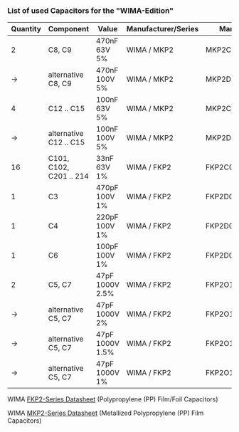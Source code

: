 ### List of used Capacitors for the "WIMA-Edition"  
  
  
Quantity | Component | Value | Manufacturer/Series | Manuf.-Type | Vendor | Vendor-Art.-No
-------- | -------- | -------- | -------- | -------- | -------- | --------
2 | C8, C9 | 470nF 63V 5%  | WIMA / MKP2 | MKP2C034701M00J   | ? | ?  
-> | alternative C8, C9 | 470nF 100V 5%  | WIMA / MKP2 | MKP2D034701M00J | Mouser | [505-MKP2D034701MJSSD](https://eu.mouser.com/ProductDetail/WIMA/MKP2D034701M00JSSD?qs=RB4whv9F6rz11gXdVVfF6w%3D%3D)
4 | C12 .. C15 | 100nF 63V 5%  | WIMA / MKP2 | MKP2C031001F00J | Mouser | [505-MKP2C031001F00JS](https://eu.mouser.com/ProductDetail/WIMA/MKP2C031001F00JSSD?qs=iPPgFPFs9PMcd%252BYU%252BMRHkw%3D%3D)
-> | alternative C12 .. C15 | 100nF 100V 5%  | WIMA / MKP2 | MKP2D031001F00J | Mouser | [505-MKP2D031001FJI00](https://eu.mouser.com/ProductDetail/WIMA/MKP2D031001F00JI00?qs=sJjjjplDs9u1SRmPcC2duw%3D%3D)
16 | C101, C102, C201 .. 214 | 33nF 63V 1% | WIMA / FKP2 | FKP2C023301L00E | buerklin.com | [42D8428](https://www.buerklin.com/en/p/wima/film-capacitors/fkp2c023301l00essd/42D8428/)
1 | C3 | 470pF 100V 1% | WIMA / FKP2 | FKP2D004701D00E | buerklin.com | [42D8438](https://www.buerklin.com/en/p/wima/film-capacitors/fkp2d004701d00essd/42D8438/)
1 | C4 | 220pF 100V 1% | WIMA / FKP2 | FKP2D002201D00E | buerklin.com | [42D8434](https://www.buerklin.com/en/p/wima/film-capacitors/fkp2d002201d00essd/42D8434/)
1 | C6 | 100pF 100V 1% | WIMA / FKP2 | FKP2D001001D00E | buerklin.com | [42D8430](https://www.buerklin.com/en/p/wima/film-capacitors/fkp2d001001d00essd/42D8430/)
2 | C5, C7 | 47pF 1000V 2.5% | WIMA / FKP2 | FKP2O100471D00H | Mouser | [505-FKP2O10471D0HO0](https://eu.mouser.com/ProductDetail/WIMA/FKP2O100471D00HO00?qs=WI052HLiD5gTYAbXe%2FIo1g%3D%3D)
-> | alternative C5, C7 | 47pF 1000V 2% | WIMA / FKP2 | FKP2O100471D00G | ? | ?
-> | alternative C5, C7 | 47pF 1000V 1.5% | WIMA / FKP2 | FKP2O100471D00F | ? | ? 
-> | alternative C5, C7 | 47pF 1000V 1% | WIMA / FKP2 | FKP2O100471D00E | ? | ?

WIMA [FKP2-Series Datasheet](https://github.com/analoghifi/capacitors/blob/main/audio%20and%20filter%20capacitors/docs/datasheets/kp/WIMA_FKP_2__NEW_ROHS__EN.pdf) (Polypropylene (PP) Film/Foil Capacitors)  

WIMA [MKP2-Series Datasheet](https://github.com/analoghifi/capacitors/blob/main/audio%20and%20filter%20capacitors/docs/datasheets/mkp/e_WIMA_MKP_2.pdf) (Metallized Polypropylene (PP) Film Capacitors)
